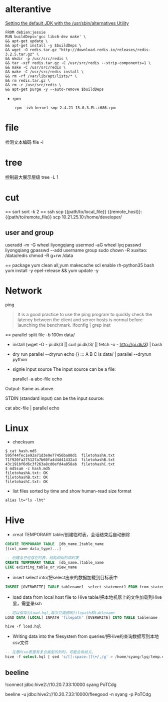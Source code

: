 # alterantive
[Setting the default JDK with the /usr/sbin/alternatives Utility](https://access.redhat.com/documentation/en-US/JBoss_Enterprise_Web_Platform/5/html/Installation_Guide/sect-use_alternatives_to_set_default_JDK.html)

```
FROM debian:jessie
RUN buildDeps='gcc libc6-dev make' \
&& apt-get update \
&& apt-get install -y $buildDeps \
&& wget -O redis.tar.gz "http://download.redis.io/releases/redis-3.2.5.tar.gz" \
&& mkdir -p /usr/src/redis \
&& tar -xzf redis.tar.gz -C /usr/src/redis --strip-components=1 \
&& make -C /usr/src/redis \
&& make -C /usr/src/redis install \
&& rm -rf /var/lib/apt/lists/* \
&& rm redis.tar.gz \
&& rm -r /usr/src/redis \
&& apt-get purge -y --auto-remove $buildDeps
```


- rpm

  ```
   rpm -ivh kernel-smp-2.4.21-15.0.3.EL.i686.rpm
  ```

# file

检测文本编码
file -i

# tree
控制最大展示层级
tree -L 1

# cut

== sort
sort -k 2
== ssh
scp {{path/to/local_file}} {{remote_host}}:{{path/to/remote_file}}
scp  10.21.25.10:/home/developer/

## user and group

useradd -m -G wheel liyongqiang
usermod -aG wheel lyq
passwd liyongqiang
gpasswd --add username group
sudo chown -R xuxitao: /data/redis
chmod -R g+rw /data

== package
yum clean all,yum makecache
scl enable rh-python35 bash
yum install -y epel-release && yum update -y

# Network

ping
>  It is a good practice to use the ping program to quickly check the latency between the client and server hosts is normal before launching the benchmark.
>  ifocnfig | grep inet

== parallel
 split file -b 100m data/

- install
   (wget -O - pi.dk/3 || curl pi.dk/3/ || fetch -o - http://pi.dk/3) | bash
- dry run
  parallel --dryrun echo {} ::: A B C
  ls data/ | parallel --dryrun python
- signle input source
  The input source can be a file:

  parallel -a abc-file echo

Output: Same as above.

STDIN (standard input) can be the input source:

  cat abc-file | parallel echo

# Linux

- checksum

```shell
$ cat hash.md5
595f44fec1e92a71d3e9e77456ba80d1  filetohashA.txt
71f920fa275127a7b60fa4d4d41432a3  filetohashB.txt
43c191bf6d6c3f263a8cd0efd4a058ab  filetohashC.txt
$ md5sum -c hash.md5
filetohashA.txt: OK
filetohashB.txt: OK
filetohashC.txt: OK
```

- list files sorted by time and show human-read size format
```shell
alias lt="ls -lht"
```


# Hive

- creat TEMPORARY table/创建临时表，会话结束后自动删除
```SQL
CREATE TEMPORARY TABLE  [db_name.]table_name
[(col_name data_type)...]
```
```SQL
-- 创建与已经存在的表，结构相似的临时表
CREATE TEMPORARY TABLE  [db_name.]table_name
LIKE existing_table_or_view_name
```

- insert select into/把select出来的数据加载到目标表中
```SQL
INSERT [OVERWRITE] TABLE tablename1  select_statement1 FROM from_statement;
```

- load data from local host file to Hive table/把本地机器上的文件加载到Hive里，需登录ssh
```SQL
-- 可以保存为load.hql,每次只需修改filepath和tablename
LOAD DATA [LOCAL] INPATH 'filepath' [OVERWRITE] INTO TABLE tablename
```
```shell
hive -f load.hql
```

- Writing data into the filesystem from queries/把Hive的查询数据写到本地csv文件
```SQL
-- 注意Hive表里有复合类型的列时，可能会有歧义。
hive -f select.hql | sed 's/[[:space:]]\+/,/g' > /home/syang/lyq/temp.csv
```

## beeline
!connect jdbc:hive2://10.20.7.33:10000 syang PoTCdg

beeline -u jdbc:hive2://10.20.7.33:10000/fleegood -n syang -p PoTCdg
